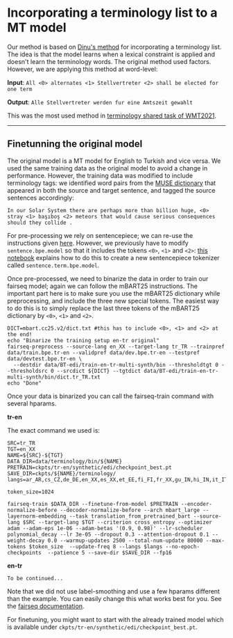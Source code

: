 # Incorporating a terminology list to a MT model
Our method is based on [Dinu's method](https://aclanthology.org/P19-1294.pdf) for incorporating a terminology list. The idea is that the model learns
when a lexical constraint is applied and doesn't learn the terminology words.
The original method used factors. However, we are applying this method at word-level:

**Input**: `All <0> alternates <1> Stellvertreter <2> shall be elected for one term`

**Output**: `Alle Stellvertreter werden fur eine Amtszeit gewahlt` 
  
This was the most used method in [terminology shared task of WMT2021](https://aclanthology.org/2021.wmt-1.69/).

---

## Finetunning the original model
The original model is a MT model for English to Turkish and vice versa. We used the same training data as the original model to avoid a change in performance. However, the training data was modified to include terminology tags: we identified word pairs from the [MUSE dictionary](https://github.com/facebookresearch/MUSE) that appeared in both the source and target sentence, and tagged the source sentences accordingly:

`In our Solar System there are perhaps more than billion huge, <0> stray <1> başıboş <2> meteors that would cause serious consequences should they collide .`

For pre-processing we rely on sentencepiece; we can re-use the instructions given [here](https://github.com/pytorch/fairseq/blob/main/examples/mbart/README.md). However, we previously have to modify `sentence.bpe.model` so that it includes the tokens `<0>`, `<1>` and `<2>`: [this notebook](https://notebooks.githubusercontent.com/view/ipynb?browser=chrome&color_mode=auto&commit=8420f2179007c398c8b70f63cb12d8aec827397c&device=unknown&enc_url=68747470733a2f2f7261772e67697468756275736572636f6e74656e742e636f6d2f676f6f676c652f73656e74656e636570696563652f383432306632313739303037633339386338623730663633636231326438616563383237333937632f707974686f6e2f6164645f6e65775f766f6361622e6970796e62&logged_in=false&nwo=google%2Fsentencepiece&path=python%2Fadd_new_vocab.ipynb&platform=android&repository_id=84183882&repository_type=Repository&version=98) explains how to do this to create a new sentencepiece tokenizer called `sentence.term.bpe.model`.

Once pre-processed, we need to binarize the data in order to train our fairseq model; again we can follow the mBART25 instructions. The important part here is to make sure you use the mBART25 dictionary while preprocessing, and include the three new special tokens. The easiest way to do this is to simply replace the last three tokens of the mBART25 dictionary by `<0>`, `<1>` and `<2>`.

```
DICT=mbart.cc25.v2/dict.txt #this has to include <0>, <1> and <2> at the end!
echo "Binarize the training setup en-tr original"
fairseq-preprocess --source-lang en_XX --target-lang tr_TR --trainpref data/train.bpe.tr-en --validpref data/dev.bpe.tr-en --testpref data/devtest.bpe.tr-en \
  --destdir data/BT-edi/train-en-tr-multi-synth/bin --thresholdtgt 0 --thresholdsrc 0 --srcdict ${DICT} --tgtdict data/BT-edi/train-en-tr-multi-synth/bin/dict.tr_TR.txt
echo "Done"
```

Once your data is binarized you can call the fairseq-train command with several hparams.

**tr-en**  

The exact command we used is:
```
SRC=tr_TR
TGT=en_XX
NAME=${SRC}-${TGT}
DATA_DIR=data/terminology/bin/${NAME}
PRETRAIN=ckpts/tr-en/synthetic/edi/checkpoint_best.pt 
SAVE_DIR=ckpts/${NAME}/terminology/
langs=ar_AR,cs_CZ,de_DE,en_XX,es_XX,et_EE,fi_FI,fr_XX,gu_IN,hi_IN,it_IT,ja_XX,kk_KZ,ko_KR,lt_LT,lv_LV,my_MM,ne_NP,nl_XX,ro_RO,ru_RU,si_LK,tr_TR,vi_VN,zh_CN

token_size=1024

fairseq-train $DATA_DIR --finetune-from-model $PRETRAIN --encoder-normalize-before --decoder-normalize-before --arch mbart_large --layernorm-embedding --task translation_from_pretrained_bart --source-lang $SRC --target-lang $TGT --criterion cross_entropy --optimizer adam --adam-eps 1e-06 --adam-betas '(0.9, 0.98)' --lr-scheduler polynomial_decay --lr 3e-05 --dropout 0.3 --attention-dropout 0.1 --weight-decay 0.0 --warmup-updates 2500 --total-num-update 80000 --max-tokens $token_size  --update-freq 8 --langs $langs --no-epoch-checkpoints  --patience 5 --save-dir $SAVE_DIR --fp16

```

**en-tr**
```
To be continued...
```

Note that we did not use label-smoothing and use a few hparams different than the example. You can easily change this what works best for you. See the [fairseq documentation](https://fairseq.readthedocs.io/en/latest/command_line_tools.html). 

For finetuning, you might want to start with the already trained model which is available under `ckpts/tr-en/synthetic/edi/checkpoint_best.pt`. 
